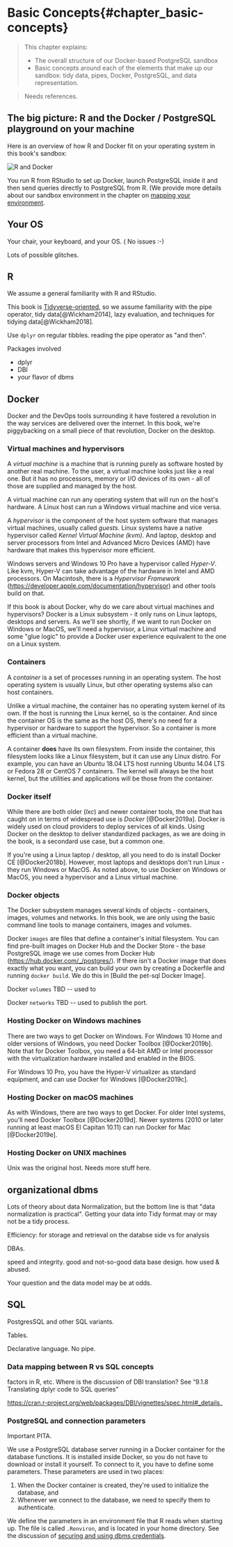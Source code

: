 # Basic Concepts{#chapter_basic-concepts}

> This chapter explains:
> 
> * The overall structure of our Docker-based PostgreSQL sandbox
> * Basic concepts around each of the elements that make up our sandbox: tidy data, pipes, Docker, PostgreSQL, and data representation.

> Needs references.

## The big picture: R and the Docker / PostgreSQL playground on your machine

Here is an overview of how R and Docker fit on your operating system in this book's sandbox:
    
![R and Docker](./screenshots/environment_overview.png)

You run R from RStudio to set up Docker, launch PostgreSQL inside it and then send queries directly to PostgreSQL from R. (We provide more details about our sandbox environment in the chapter on [mapping your environment](#chapter_appendix-sandbox-environment).

## Your OS

Your chair, your keyboard, and your OS.  ( No issues :-)

Lots of possible glitches.  

## R

We assume a general familiarity with R and RStudio. 

This book is [Tidyverse-oriented](https://www.tidyverse.org), so we assume familiarity with the pipe operator, tidy data[@Wickham2014], lazy evaluation, and techniques for tidying data[@Wickham2018].

Use `dplyr` on regular tibbles.  reading the pipe operator as "and then".

Packages involved

* dplyr
* DBI
* your flavor of dbms

## Docker

Docker and the DevOps tools surrounding it have fostered a revolution in the way services are delivered over the internet. In this book, we're piggybacking on a small piece of that revolution, Docker on the desktop.

### Virtual machines and hypervisors
A _virtual machine_ is a machine that is running purely as software hosted by another real machine. To the user, a virtual machine looks just like a real one. But it has no processors, memory or I/O devices of its own - all of those are supplied and managed by the host.

A virtual machine can run any operating system that will run on the host's hardware. A Linux host can run a Windows virtual machine and vice versa.

A _hypervisor_ is the component of the host system software that manages virtual machines, usually called _guests_. Linux systems have a native hypervisor called _Kernel Virtual Machine (kvm)_. And laptop, desktop and server processors from Intel and Advanced Micro Devices (AMD) have hardware that makes this hypervisor more efficient.

Windows servers and Windows 10 Pro have a hypervisor called _Hyper-V_. Like kvm, Hyper-V can take advantage of the hardware in Intel and AMD processors. On Macintosh, there is a _Hypervisor Framework_ (<https://developer.apple.com/documentation/hypervisor>) and other tools build on that.

If this book is about Docker, why do we care about virtual machines and hypervisors? Docker is a Linux subsystem - it only runs on Linux laptops, desktops and servers. As we'll see shortly, if we want to run Docker on Windows or MacOS, we'll need a hypervisor, a Linux virtual machine and some "glue logic" to provide a Docker user experience equivalent to the one on a Linux system.

### Containers
A _container_ is a set of processes running in an operating system. The host operating system is usually Linux, but other operating systems also can host containers.

Unlike a virtual machine, the container has no operating system kernel of its own. If the host is running the Linux kernel, so is the container. And since the container OS is the same as the host OS, there's no need for a hypervisor or hardware to support the hypervisor. So a container is more efficient than a virtual machine.

A container **does** have its own filesystem. From inside the container, this filesystem looks like a Linux filesystem, but it can use any Linux distro. For example, you can have an Ubuntu 18.04 LTS host running Ubuntu 14.04 LTS or Fedora 28 or CentOS 7 containers. The kernel will always be the host kernel, but the utilities and applications will be those from the container.

### Docker itself
While there are both older (_lxc_) and newer container tools, the one that has caught on in terms of widespread use is _Docker_ [@Docker2019a]. Docker is widely used on cloud providers to deploy services of all kinds. Using Docker on the desktop to deliver standardized packages, as we are doing in the book, is a secondard use case, but a common one.

If you're using a Linux laptop / desktop, all you need to do is install Docker CE [@Docker2018b]. However, most laptops and desktops don't run Linux - they run Windows or MacOS. As noted above, to use Docker on Windows or MacOS, you need a hypervisor and a Linux virtual machine.

### Docker objects
The Docker subsystem manages several kinds of objects - containers, images, volumes and networks. In this book, we are only using the basic command line tools to manage containers, images and volumes.

Docker `images` are files that define a container's initial filesystem. You can find pre-built images on Docker Hub and the Docker Store - the base PostgreSQL image we use comes from Docker Hub (<https://hub.docker.com/_/postgres/>). If there isn't a Docker image that does exactly what you want, you can build your own by creating a Dockerfile and running `docker build`. We do this in [Build the pet-sql Docker Image].

Docker `volumes` TBD -- used to 

Docker `networks` TBD -- used to publish the port.

### Hosting Docker on Windows machines

There are two ways to get Docker on Windows. For Windows 10 Home and older versions of Windows, you need Docker Toolbox [@Docker2019b]. Note that for Docker Toolbox, you need a 64-bit AMD or Intel processor with the virtualization hardware installed and enabled in the BIOS.

For Windows 10 Pro, you have the Hyper-V virtualizer as standard equipment, and can use Docker for Windows [@Docker2019c].

### Hosting Docker on macOS machines
As with Windows, there are two ways to get Docker. For older Intel systems, you'll need Docker Toolbox [@Docker2019d]. Newer systems (2010 or later running at least macOS El Capitan 10.11) can run Docker for Mac [@Docker2019e].

### Hosting Docker on UNIX machines

Unix was the original host.  Needs more stuff here.

## organizational dbms

Lots of theory about data Normalization, but the bottom line is that "data normalization is practical". Getting your data into Tidy format may or may not be a tidy process. 

Efficiency: for storage and retrieval on the databse side vs for analysis

DBAs.

speed and integrity.  good and not-so-good data base design.  how used & abused. 

Your question and the data model may be at odds.

## SQL

PostgresSQL and other SQL variants. 

Tables.

Declarative language. No pipe. 

### Data mapping between R vs SQL concepts

factors in R, etc. Where is the discussion of DBI translation? See “9.1.8 Translating dplyr  code to SQL queries”

https://cran.r-project.org/web/packages/DBI/vignettes/spec.html#_details_

### PostgreSQL and connection parameters

Important PITA.

We use a PostgreSQL database server running in a Docker container for the database functions.  It is installed inside Docker, so you do not have to download or install it yourself. To connect to it, you have to define some parameters. These parameters are used in two places:

1. When the Docker container is created, they're used to initialize the database, and
2. Whenever we connect to the database, we need to specify them to authenticate.

We define the parameters in an environment file that R reads when starting up. The file is called `.Renviron`, and is located in your home directory.  See the discussion of [securing and using dbms credentials](#chapter_appendix-postresql-authentication).
